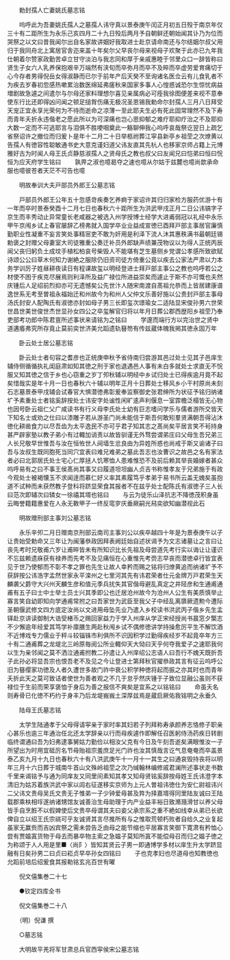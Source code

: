 <!-- { "loadSidebar": true } -->
　　勅封孺人亡妻姚氏墓志铭

　　呜呼此为吾妻姚氏孺人之墓孺人讳守真以景泰庚午闰正月初五日殁于南京年仅三十有二距所生为永乐己亥四月二十九日殁后两月予自朝鲜还朝始闻其讣乃为位而哭祭之以文曰昔我闻尔出自名家故讲姻好我取进士赴京请命南还与尔结姻尔叔父用归于我同舟北上寓居官舎迩来盖十年矣尔父早丧尔母来视母子欢聚于此亦已九年我仕朝着尔赞家政勤苦卓立甘守淡泊与我志同和厚于亲戚惠睦于邻里众口一辞皆称曰贤生子女六人乳养保抱艰辛万端然有浃旬而卒弥月而卒不及晬而卒虚劳爱育痛切于心今存者男得倪岳女得淑静而已尔于前年产后天癸不至询诸名医佥云有儿食乳者不为疾去岁春初忽感热嗽累治数医绵延弗瘥秋来国家多事人心惶惑诚恐尔生惊忧病益増剧故急遽之间遣尔与尔母还家料理想尔喜见亲属病必可痊我徐图便差来视不意奉使东行比还即得凶问闻之顿足搥胷伤痛无极况圣恩锡我勅命尔封孺人三月八日拜受天宠正宜永享光荣何为不待而逝命之凉薄一至此耶夫生必有死此固常理然不及下寿而青年夭折永违偕老之愿此所以为可深痛也岂心思抑郁之难疗耶抑疗治之不及耶抑大数一定而不可逃耶言与泪俱不胜哽咽奠此一觞聊伸我心呜呼哀哉祭讫翌日上疏乞省祭诏许之撤位而归爰卜是年十二月二十日举柩祔葬江寜县新亭乡祖茔之次燎黄以告孺人有徳容性聪敏通书史大意克谨妇道父讳友直其先杭人也移家京师占籍上元博雅好古为时闻人母王氏贞静慈淑孺人之贤母氏之教也叔父曰友闻兄曰恺弟曰恒曰恱恒为应天府学生铭曰
　　孰畀之淑也噫曷夺之速也噫从尔姑于兹麓也噫尚歆承命服也噫彼苍者天茫不可告也噫

　　明故奉训大夫戸部员外郎王公墓志铭

　　戸部员外郎王公年五十忽感竒疾奏乞养痾于家诏许其归归家检方服药优游十有一年而卒时景泰癸酉十二月七日也春秋六十距所生为洪武甲戌正月二日公讳镐字子京生而丰秀动止异常童长老咸器之被选入州学授博士经学大进甫弱冠以礼经中永乐甲午京闱乡试上春官屡辞乙榜弗就入国学卒业业益成宣徳已酉拜戸部主事居官廉慎勤职业性凝重不妄言笑处事精宻吏不敢为奸用是利泽下流人沐其惠秩满书最朝廷锡勅褒之封赠父母妻室大司徒雅重公奏迁补员外郎缺声绩兼茂物议以为得人正统丙辰闻父丧归躬负土成坟手植松柏哀号柴毁人不能堪有芝生墓侧乡党谓公孝感所致欲赋诗颂公公曰草木何知力谢絶之服除仍旧资司徒方倚重公竟以疾去公家法严肃以力本务学训厉子姓昼耕夜读日有程课故玺以明经登进士拜戸部主事公之教也呜呼若公之材使不困于疾克尽展焉则利泽所及益广禄位所进益崇矣而遽止于斯不亦可慨也夫然庆锺后人足绍前烈抑亦可无遗憾矣公先世汴人随宋南渡自髙祖允恭而上皆居建康谱逸世系无考至曽祖永福始迁和州故今为和州人父仲文乐善好施以公贵封戸部主事母汤氏封安人配陶氏有淑徳亦封如母子男三长即玺次璟瑜女二适陆显宋俊孙男六世荣世昌世美世俊世杰世显孙女四公之卒玺解官归将以年月日葬公郡西歴阳乡祖茔乃奉吏部考功郎中陈君亶所述事状来请铭为之铭曰
　　学邃而端行方以完治世之贤中道遘痻弗究所存竟止莫前奕世济美允蹈遗轨簮笏有传兹蔵体魄我掲其徳永固万年

　　卧云处士居公墓志铭

　　卧云处士者句容之耆彦也正统庚申秋予省侍南归尝游其邑过处士见其子邑庠生辅侍侧循循执礼闺庭肃如知其徳之刑于家也退遇邑人事有未白多就处士求直无不恱服又知其徳之信于乡也心窃重之岁丁夘秋辅以明经中乡试归处士已得疾逾月竟不起矣惜哉实是年十月一日也春秋六十辅以明年正月十日葬处士移风乡小干村原尚未刻石志墓景泰甲戌辅会试春官大惧潜徳弗彰爰奉监察御史张君绅所为状征予铭归纳诸圹予素重处士者铭奚辞按处士讳安字处谧性闲旷逺声利偃息一室霏檐泛榻皆无心物也因号卧云祖仁父广咸读书有行义母李氏处士幼有巨志嗜问学乐与儒者游所交皆天下知名士或劝之仕曰以漆雕子若从游圣门尚未能信于斯吾何敢矧羣贤满朝吾得沾沐徳化耕凿食力以尽吾齿为太平逸民不亦可乎君子知其志之髙尚矣平居言笑不茍持身甚严辟家塾以教子弟小有过輙加诮责以故皆驯谨无外骛尝谓弟庄曰父母生吾兄弟三人长兄敬早世惟吾与汝在恒恠世人阋墙生忿良由为异姓所惑也尚戒于斯又谕诸子曰吾与汝叔生既同胞死当同穴宜表曰难兄难弟之墓此吾志也汝曹识之故邑之名有家法者必曰北郭居氏处士宅心仁厚拯人饥寒恤人患难惟恐不及前后赖其举丧婚嫁者甚众呜呼易有之曰不事王侯髙尚其事又曰履道坦坦幽人贞吉书称惟孝友于兄弟施于有政今观处士被褐懐玉不求闻逹而慕仁好义率其素履笃乎孝弟于易书所云盖无媿矣虽抱道不试种而未获然教子登科将跻显荣食其报者不在兹乎处士配陈氏有淑徳子三人长曰范次即辅次曰辚女一徐禧其壻也铭曰
　　与云为徒乐山泽抗志不降徳茂积身虽云晦誉籍籍惠爱在人永无斁甲子一终反窀穸庆垂厥嗣光舄奕欲知幽潜视此石

　　明故赠刑部主事刘公墓志铭

　　永乐辛夘二月日赠南京刑部云南司主事刘公以疾卒越四十年是为景泰庚午以子让贵始受勅命又三年让为闽藩叅政因拜表阙廷始自述状谒予为文志诸墓让之言曰让丧先考时兄敬甫六岁让甫晬皆未有所知识比长先祖及母尝道先考行实以诲让让谨识不忘兹赖遗庥获有禄养而先考不及见痛恒在心重惟先考赍志早丧而潜徳卓行皆宜表见于世乃使郁而不彰不孝之罪也先生让故人幸矜而赐之铭将归燎黄追而纳诸圹予不获辞按公讳浩字孟然世家永平滦州之七里河其先有讳君荣者仕元金牌万戸君荣生天麟袭父爵守大兴州天麟生彦和值元季兵扰失其官偕毋避乱真定之井陉彦和生通甫通甫有五子曰士中士举士员士兴其季即公也迁居沧州故今为沧州人公生有美质慎举止寡言笑自幼即知向学通甫常拊之曰吾家世为武臣至我父子中经乱离隳厥遗勲今遭际圣朝偃武修文四方底定汝尚以文进用毋坠先业乃遣入乡校读书洪武丙子偕乡先生孟铎赴京讲读御制大诰受楮币之赐回家益力于学入州庠从学正宋经授尚书晨窓夕檠志不少懈逾年经爱其笃学补廪膳生两赴秋闱乡试不偶修徳讲学持操愈厉平生不解饮酒不近博戏专力儒业于秤斗较锱铢市利俱所不识因积学过勤得疾经岁不起竟卒年方三十有二通甫葬之龙堤北三岭原毎阅公所业輙仰天大恸曰天乎何夺我爱子之速耶我何以生为亲邻闻之莫不洒泣通甫拊教二孙遣让入州庠绍公志语人曰吾行不媿天既折吾子此孙必将显吾宗也恨吾老不及见之今让登进士第拜秋官擢叅政其言有征云呜呼公旧为簮缨家功徳及人者久遭世多故门祚中衰公积学种徳将起而振之亦其时也而青年夭折此天之莫可致诘者使世为善者观之不几于怠乎然庆锺于子致位显融公虽则不获禄位于生前而荣享褒恤于身后为善之报信不爽矣是宜系之以铭铭曰
　　命虽夭名则寿骨已化徳不朽约于身丰乃后龙堤峩峩土深厚兹焉是蔵启厥佑我铭明之永垂久

　　陆母王氏墓志铭

　　太学生陆通孝于父母得请寜亲于家时率其妇若子列拜称寿承颜养志恪修子职亲心甚乐也逾三年通治任北还太学辞亲以行而母疾遽作即解任召医躬侍汤药疾日转剧临终谓通曰吾为妇弗逮事舅姑力勤俭以相汝父克有今日及午刻吾逝矣满眼惟汝一子所望出为时用宜砥厉名节毋贻祖宗羞庶足光门祚也汝其慎哉言讫气息奄奄而卒盖景泰乙亥九月十九日也春秋六十有八洪武庚午十一月十一其生之曰通哀毁持丧将以明年三月十六日葬于城南牛首山文殊岭祖茔之次乃缄翰林编修戚君澜所述事状走书数千里来谒铭予与通为同庠友又同里闬素知其孝又知母贤铭奚辞按母姓王氏讳澄字本清旧为姑苏着族洪武中家以闾右征遂移实京师为上元人曽祖讳徳仕为安仁尉祖讳兴二父讳文贵母吴氏文贵无子惟弟一子少钟爱毋甚及筓为择嘉壻得同里陆友诚曰王陆载郡乘枎相垺遂纳诸甥馆友诚善治生母助理于内产业益丰裕日致滫瀡滑甘以养父母皆手自烹餁不以假婢使后文贵卒母谓其夫曰妾父承宗系之重不絶如线幸从弟已长欲俾自立以绍王氏宗祧可乎友诚贤其言尽推所有与之惟取荒顿朽败者自给久之业复起虽家无赢赀而吉凶宾祭之需未尝告乏由母之能节缩也平居寡言笑御下寛肃有矜恤心尝有贾媪寘货物于母去而暴卒物主索之急媪子莫知所寘不能偿母召而归之媪子徳之为称颂于人人用是里■〈尚阝〉皆知其贤云子男一即通博学多材以庠生升太学跻显融有日矣孙男二曰贞曰崧贞早卒孙女四铭曰
　　子也克孝妇也尽道母也知教徳也允蹈前培后绍爰食其报勒铭玄兆百世有曜

　　倪文僖集巻二十七

　　●钦定四库全书

　　倪文僖集巻二十八

　　（明）倪谦 撰

　　○墓志铭

　　大明故平羌将军甘肃总兵官西寜侯宋公墓志铭

